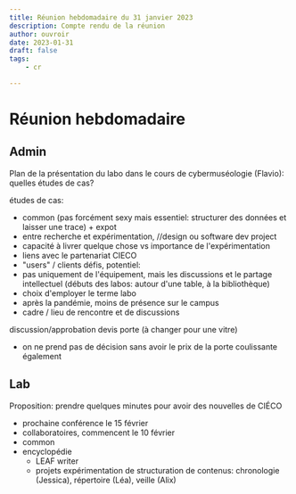 ```yaml
---
title: Réunion hebdomadaire du 31 janvier 2023
description: Compte rendu de la réunion
author: ouvroir
date: 2023-01-31
draft: false
tags:
    - cr

---
```


# Réunion hebdomadaire





## Admin

Plan de la présentation du labo dans le cours de cybermuséologie (Flavio): quelles études de cas? 

études de cas:
- common (pas forcément sexy mais essentiel: structurer des données et laisser une trace) + expot
- entre recherche et expérimentation, //design ou software dev project
- capacité à livrer quelque chose vs importance de l'expérimentation
- liens avec le partenariat CIECO
- "users" / clients
défis, potentiel:
- pas uniquement de l'équipement, mais les discussions et le partage intellectuel (débuts des labos: autour d'une table, à la bibliothèque)
- choix d'employer le terme labo
- après la pandémie, moins de présence sur le campus
- cadre / lieu de rencontre et de discussions


discussion/approbation devis porte (à changer pour une vitre)
- on ne prend pas de décision sans avoir le prix de la porte coulissante également

## Lab
Proposition: prendre quelques minutes pour avoir des nouvelles de CIÉCO
- prochaine conférence le 15 février
- collaboratoires, commencent le 10 février
- common
- encyclopédie
    - LEAF writer
    - projets expérimentation de structuration de contenus: chronologie (Jessica), répertoire (Léa), veille (Alix)

